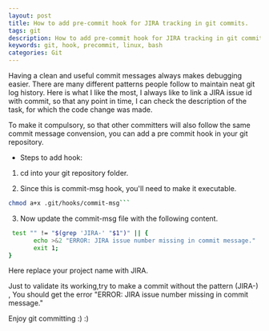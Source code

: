 ```yaml
---
layout: post
title: How to add pre-commit hook for JIRA tracking in git commits.
tags: git
description: How to add pre-commit hook for JIRA tracking in git commits.
keywords: git, hook, precommit, linux, bash
categories: Git
---
```

<div class="toc"></div>

Having a clean and useful commit messages always makes debugging easier. There are many different patterns people follow to maintain neat git log history. Here is what I like the most, I always like to link a JIRA issue id with commit, so that any point in time, I can check the description of the task, for which the code change was made.

To make it compulsory, so that other committers will also follow the same commit message convension, you can add a pre commit hook in your git repository.

* Steps to add hook:

1. cd into your git repository folder.

2. Since this is commit-msg hook, you'll need to make it executable.
```bash
chmod a+x .git/hooks/commit-msg```
```

3. Now update the commit-msg file with the following content.

```bash
 test "" != "$(grep 'JIRA-' "$1")" || {
       echo >&2 "ERROR: JIRA issue number missing in commit message."
       exit 1;
}
```
Here replace your project name with JIRA.


   Just to validate its working,try to make a commit without the pattern (JIRA-) , You should get the error "ERROR: JIRA issue number missing in commit message."

Enjoy git committing :) :) 